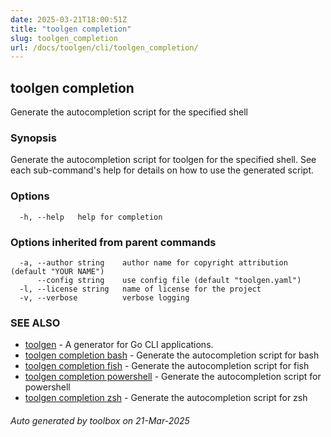 ```yaml
---
date: 2025-03-21T18:00:51Z
title: "toolgen completion"
slug: toolgen_completion
url: /docs/toolgen/cli/toolgen_completion/
---
```

## toolgen completion

Generate the autocompletion script for the specified shell

### Synopsis

Generate the autocompletion script for toolgen for the specified shell.
See each sub-command's help for details on how to use the generated script.


### Options

```
  -h, --help   help for completion
```

### Options inherited from parent commands

```
  -a, --author string    author name for copyright attribution (default "YOUR NAME")
      --config string    use config file (default "toolgen.yaml")
  -l, --license string   name of license for the project
  -v, --verbose          verbose logging
```

### SEE ALSO

* [toolgen](/toolbox/docs/toolgen/cli/toolgen/)	 - A generator for Go CLI applications.
* [toolgen completion bash](/toolbox/docs/toolgen/cli/toolgen_completion_bash/)	 - Generate the autocompletion script for bash
* [toolgen completion fish](/toolbox/docs/toolgen/cli/toolgen_completion_fish/)	 - Generate the autocompletion script for fish
* [toolgen completion powershell](/toolbox/docs/toolgen/cli/toolgen_completion_powershell/)	 - Generate the autocompletion script for powershell
* [toolgen completion zsh](/toolbox/docs/toolgen/cli/toolgen_completion_zsh/)	 - Generate the autocompletion script for zsh

###### Auto generated by toolbox on 21-Mar-2025
